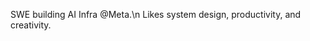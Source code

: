 SWE building AI Infra @Meta.\n
Likes system design, productivity, and creativity.

<!---
adakeefer/adakeefer is a ✨ special ✨ repository because its `README.md` (this file) appears on your GitHub profile.
You can click the Preview link to take a look at your changes.
--->
